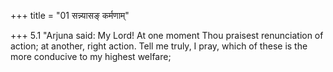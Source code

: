+++
title = "01 सन्न्यासङ् कर्मणाम्"

+++
5.1 "Arjuna said: My Lord! At one moment Thou praisest renunciation of
action; at another, right action. Tell me truly, I pray, which of these
is the more conducive to my highest welfare;
